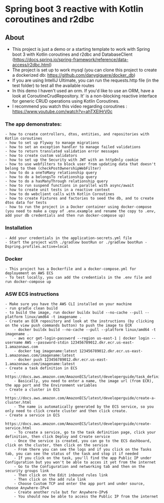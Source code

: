 # Spring boot 3 reactive with Kotlin coroutines and r2dbc

## About
- This project is just a demo or a starting template to work with Spring boot 3 with Kotlin coroutines and r2dbc and DatabaseClient (https://docs.spring.io/spring-framework/reference/data-access/r2dbc.html)
- The project is set up to work mysql (you can clone this project to create a dockerized db: https://github.com/danygiguere/docker_db)
- If you are using IntelliJ Ultimate, you can run the requests.http file (in the test folder) to test all the available routes
- In this demo I haven't used an orm. If you'd like to use an ORM, have a look at CoroutineCrudRepository. It' is a non-blocking reactive interface for generic CRUD operations using Kotlin Coroutines.
- I recommend you watch this video regarding coroutines : https://www.youtube.com/watch?v=ahTXElHrV0c

### The app demonstrates:
    - how to create controllers, dtos, entities, and repositories with Kotlin coroutines
    - how to set up Flyway to manage migrations
    - how to set an exception handler to manage failed validations
    - how to return translated validation error messages
    - how to create custom validators
    - how to set up the Security with JWT with an httpOnly cookie
    - how to use webfilters to block user from updating data that doesn't belong to them (checkPostOwnershipWebFilter)
    - how to do a oneToMany relationship query
    - how to do a belongsTo relationship query
    - how to do a hasManyThrough relationship query
    - how to run suspend functions in parallel with async/await
    - how to create unit tests in a reactive context
    - how to do webclient calls with Kotlin Coroutines
    - how to create Fixtures and factories to seed the db, and to create dtos data for tests
    - how to run the project in a Docker container using docker-compose (you need to make a copy of .env.example and rename the copy to .env, add your db credentials and then run docker-compose up)

### Installation
    - Add your credentials in the application-secrets.yml file
    - Start the project with ./gradlew bootRun or ./gradlew bootRun -Dspring.profiles.active=local

### Docker
    - This project has a Dockerfile and a docker-compose.yml for deployement on AWS ECS
    - To test locally, you can add the credentials in the .env file and run docker-compose up

### ASW ECS instructions
    - Make sure you have the AWS CLI installed on your machine
    - run gradle clean build
    - to build the image, run docker buildx build --no-cache --pull --platform linux/amd64 -t imagename . 
    - Create an ECR repository and look at the instructions (by clicking on the view push commands button) to push the image to ECR 
        - docker buildx build --no-cache --pull --platform linux/amd64 -t imagename . 
        - aws ecr get-login-password --region us-east-1 | docker login --username AWS --password-stdin 123456789012.dkr.ecr.us-east-1.amazonaws.com
        - docker tag imagename:latest 123456789012.dkr.ecr.us-east-1.amazonaws.com/imagename:latest
        - docker push 123456789012.dkr.ecr.us-east-1.amazonaws.com/imagename:latest
    - Create a task definition in ECS
        - https://docs.aws.amazon.com/AmazonECS/latest/developerguide/task_definitions.html
        - Basically, you need to enter a name, the image url (from ECR), the app port and the Environment variables
    - Create a cluster in ECS
        - https://docs.aws.amazon.com/AmazonECS/latest/developerguide/create-a-cluster.html
        - The name is automatically generated by the ECS service, so you only need to click create cluster and then click create.
    - Create a service in ECS
        - https://docs.aws.amazon.com/AmazonECS/latest/developerguide/create-service.html
        - To create a service, go to the task definition page, click your definition, then click Deploy and Create service
        - Once the service is created, you can go to the ECS dashboard, click on the cluster, then click on the service
        - From there you can see the logs and if you click on the Tasks tab, you can see the status of the task and stop it if needed
        - If you click on the task, you'll find the app Public IP under Configuration but you won't be able to acces it yet from the internet
        - Go to the Configuration and networking tab and then on the security groups link
        - Then click on the Edit inbound rules link
        - Then click on the add rule link
        - Choose Custom TCP and enter the app port and under source, choose Anywhere-IPv4
        - Create another rule but for Anywhere-IPv6
        - You should now be able to access the Public IP from the internet



       

